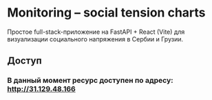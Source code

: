 # Monitoring – social tension charts

Простое full-stack-приложение на FastAPI + React (Vite) для визуализации социального напряжения в Сербии и Грузии.

## Доступ

### В данный момент ресурс доступен по адресу: http://31.129.48.166
